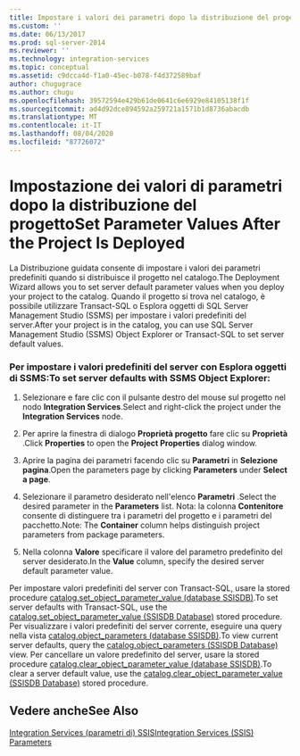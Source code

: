 ```yaml
---
title: Impostare i valori dei parametri dopo la distribuzione del progetto | Microsoft Docs
ms.custom: ''
ms.date: 06/13/2017
ms.prod: sql-server-2014
ms.reviewer: ''
ms.technology: integration-services
ms.topic: conceptual
ms.assetid: c9dcca4d-f1a0-45ec-b078-f4d372589baf
author: chugugrace
ms.author: chugu
ms.openlocfilehash: 39572594e429b61de0641c6e6929e84105138f1f
ms.sourcegitcommit: ad4d92dce894592a259721a1571b1d8736abacdb
ms.translationtype: MT
ms.contentlocale: it-IT
ms.lasthandoff: 08/04/2020
ms.locfileid: "87726072"
---
```

# <a name="set-parameter-values-after-the-project-is-deployed"></a><span data-ttu-id="c9171-102">Impostazione dei valori di parametri dopo la distribuzione del progetto</span><span class="sxs-lookup"><span data-stu-id="c9171-102">Set Parameter Values After the Project Is Deployed</span></span>
  <span data-ttu-id="c9171-103">La Distribuzione guidata consente di impostare i valori dei parametri predefiniti quando si distribuisce il progetto nel catalogo.</span><span class="sxs-lookup"><span data-stu-id="c9171-103">The Deployment Wizard allows you to set server default parameter values when you deploy your project to the catalog.</span></span> <span data-ttu-id="c9171-104">Quando il progetto si trova nel catalogo, è possibile utilizzare Transact-SQL o Esplora oggetti di SQL Server Management Studio (SSMS) per impostare i valori predefiniti del server.</span><span class="sxs-lookup"><span data-stu-id="c9171-104">After your project is in the catalog, you can use SQL Server Management Studio (SSMS) Object Explorer or Transact-SQL to set server default values.</span></span>  
  
### <a name="to-set-server-defaults-with-ssms-object-explorer"></a><span data-ttu-id="c9171-105">Per impostare i valori predefiniti del server con Esplora oggetti di SSMS:</span><span class="sxs-lookup"><span data-stu-id="c9171-105">To set server defaults with SSMS Object Explorer:</span></span>  
  
1.  <span data-ttu-id="c9171-106">Selezionare e fare clic con il pulsante destro del mouse sul progetto nel nodo **Integration Services**.</span><span class="sxs-lookup"><span data-stu-id="c9171-106">Select and right-click the project under the **Integration Services** node.</span></span>  
  
2.  <span data-ttu-id="c9171-107">Per aprire la finestra di dialogo **Proprietà progetto** fare clic su **Proprietà** .</span><span class="sxs-lookup"><span data-stu-id="c9171-107">Click **Properties** to open the **Project Properties** dialog window.</span></span>  
  
3.  <span data-ttu-id="c9171-108">Aprire la pagina dei parametri facendo clic su **Parametri** in **Selezione pagina**.</span><span class="sxs-lookup"><span data-stu-id="c9171-108">Open the parameters page by clicking **Parameters** under **Select a page**.</span></span>  
  
4.  <span data-ttu-id="c9171-109">Selezionare il parametro desiderato nell'elenco **Parametri** .</span><span class="sxs-lookup"><span data-stu-id="c9171-109">Select the desired parameter in the **Parameters** list.</span></span> <span data-ttu-id="c9171-110">Nota: la colonna **Contenitore** consente di distinguere tra i parametri del progetto e i parametri del pacchetto.</span><span class="sxs-lookup"><span data-stu-id="c9171-110">Note: The **Container** column helps distinguish project parameters from package parameters.</span></span>  
  
5.  <span data-ttu-id="c9171-111">Nella colonna **Valore** specificare il valore del parametro predefinito del server desiderato.</span><span class="sxs-lookup"><span data-stu-id="c9171-111">In the **Value** column, specify the desired server default parameter value.</span></span>  
  
 <span data-ttu-id="c9171-112">Per impostare valori predefiniti del server con Transact-SQL, usare la stored procedure [catalog.set_object_parameter_value &#40;database SSISDB&#41;](/sql/integration-services/system-stored-procedures/catalog-set-object-parameter-value-ssisdb-database).</span><span class="sxs-lookup"><span data-stu-id="c9171-112">To set server defaults with Transact-SQL, use the [catalog.set_object_parameter_value &#40;SSISDB Database&#41;](/sql/integration-services/system-stored-procedures/catalog-set-object-parameter-value-ssisdb-database) stored procedure.</span></span> <span data-ttu-id="c9171-113">Per visualizzare i valori predefiniti del server corrente, eseguire una query nella vista [catalog.object_parameters &#40;database SSISDB&#41;](/sql/integration-services/system-views/catalog-object-parameters-ssisdb-database).</span><span class="sxs-lookup"><span data-stu-id="c9171-113">To view current server defaults, query the [catalog.object_parameters &#40;SSISDB Database&#41;](/sql/integration-services/system-views/catalog-object-parameters-ssisdb-database) view.</span></span> <span data-ttu-id="c9171-114">Per cancellare un valore predefinito del server, usare la stored procedure [catalog.clear_object_parameter_value &#40;database SSISDB&#41;](/sql/integration-services/system-stored-procedures/catalog-clear-object-parameter-value-ssisdb-database).</span><span class="sxs-lookup"><span data-stu-id="c9171-114">To clear a server default value, use the [catalog.clear_object_parameter_value &#40;SSISDB Database&#41;](/sql/integration-services/system-stored-procedures/catalog-clear-object-parameter-value-ssisdb-database) stored procedure.</span></span>  
  
## <a name="see-also"></a><span data-ttu-id="c9171-115">Vedere anche</span><span class="sxs-lookup"><span data-stu-id="c9171-115">See Also</span></span>  
 [<span data-ttu-id="c9171-116">Integration Services &#40;parametri di&#41; SSIS</span><span class="sxs-lookup"><span data-stu-id="c9171-116">Integration Services &#40;SSIS&#41; Parameters</span></span>](integration-services-ssis-package-and-project-parameters.md)  
  
  
